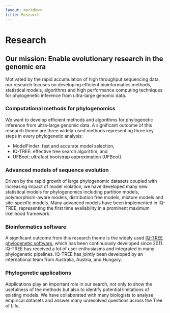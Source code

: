 ```yaml
---
layout: markdown
title: Research
---
```


# Research

## Our mission: Enable evolutionary research in the genomic era

Motivated by the rapid accumulation of high throughput sequencing data,
our research focuses on developing efficient bioinformatics methods,
statistical models, algorithms and high performance computing techniques
for phylogenetic inference from ultra-large genomic data. 

### Computational methods for phylogenomics

We want to develop efficient methods and algorithms for phylogenetic 
inference from ultra-large genomic data. A significant outcome of
this research theme are three widely-used methods representing three
key steps in every phylogenetic analysis:

* ModelFinder: fast and accurate model selection,
* IQ-TREE: effective tree search algorithm, and
* UFBoot: ultrafast bootstrap approximation (UFBoot).

### Advanced models of sequence evolution

Driven by the rapid growth of large phylogenomic datasets coupled with
increasing impact of model violation, we have developed many new
statistical models for phylogenomics including partition models,
polymorphism-aware models, distribution free models, mixture models and
site-specific models. Many advanced models have been implemented in
IQ-TREE, representing the first time availability in a prominent maximum
likelihood framework.

### Bioinformatics software

A significant outcome from this research theme is the widely used
[IQ-TREE phylogenetic software](www.iqtree.org), which has been
continuously developed since 2011. IQ-TREE has received a lot of user
enthusiasms and integrated in many phylogenetic pipelines. IQ-TREE has jointly been developed
by an international team from Australia, Austria, and Hungary.


### Phylogenetic applications 

Applications play an important role in our search, not only to show the
usefulness of the methods but also to identify potential
limitations of existing models. We have collaborated with many
biologists to analyse empirical datasets and answer many unresolved questions
across the Tree of Life.

